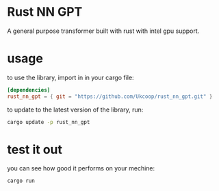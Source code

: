 # Rust NN GPT

A general purpose transformer built with rust with intel gpu support.

# usage

to use the library, import in  in your cargo file:

```toml
[dependencies]
rust_nn_gpt = { git = "https://github.com/Ukcoop/rust_nn_gpt.git" }
```

to update to the latest version of the library, run:

```bash
cargo update -p rust_nn_gpt
```

# test it out

you can see how good it performs on your mechine:

```bash
cargo run
```
